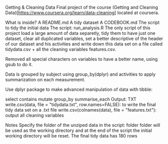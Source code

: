 Getting & Cleaning Data
Final project of the course (Getting and Cleaning Data)[https://www.coursera.org/learn/data-cleaning] located at coursera.

What is inside?
A README.md
A tidy dataset
A CODEBOOK.md
The script to tidy the initial data
The script: run_analysis.R
The only script of this project load a large amount of data separetly, tidy them to have just one dataset, clear all duplicated variables, set a better descriptive of the header of our dataset and his activities and write down this data set on a file called tidydata.csv + all the cleaning variables features.csv.

Removed all special characters on variables to have a better name, using gsub to do it.

Data is grouped by subject using group_by(dplyr) and activities to apply summarization on each measurement.

Use dplyr package to make advanced manipulation of data with tibble:

select
contains
mutate
group_by
summarise_each
Output: TXT
write.csv(data, file = "tidydata.txt", row.names=FALSE): to write the final tidy data set on a .txt file
write.csv(colnames(data), file = "features.txt"): output all cleaning variables

Notes
Specify the folder of the unziped data in the script: folder
folder will be used as the working directory and at the end of the script the initial working directory will be reset.
The final tidy data has 180 rows